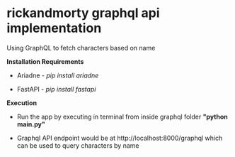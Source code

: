 # rickandmorty graphql api implementation
Using GraphQL to fetch characters based on name

**Installation Requirements**

- Ariadne - *pip install ariadne*

- FastAPI - *pip install fastapi*

**Execution**

- Run the app by executing in terminal from inside graphql folder
**"python main.py"**

- Graphql API endpoint would be at http://localhost:8000/graphql which can be used to query characters by name
